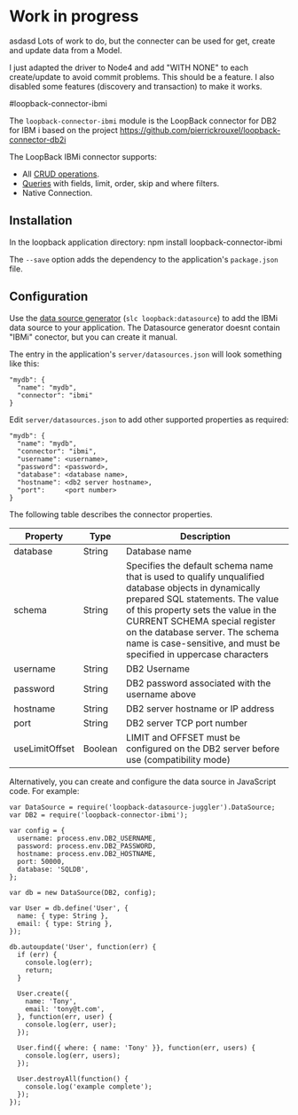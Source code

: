 # Work in progress
asdasd
Lots of work to do, but the connecter can be used for get, create and update data from a Model.

I just adapted the driver to Node4 and add "WITH NONE" to each create/update to avoid commit problems. This should be a feature.
I also disabled some features (discovery and transaction) to make it works.


#loopback-connector-ibmi

The `loopback-connector-ibmi` module is the LoopBack connector for DB2 for IBM i based on the project https://github.com/pierrickrouxel/loopback-connector-db2i

The LoopBack IBMi connector supports:

- All [CRUD operations](https://docs.strongloop.com/display/LB/Creating%2C+updating%2C+and+deleting+data).
- [Queries](https://docs.strongloop.com/display/LB/Querying+data) with fields, limit, order, skip and where filters.
- Native Connection.

## Installation

In the loopback application directory:
npm install loopback-connector-ibmi

The `--save` option adds the dependency to the application's `package.json` file.

## Configuration

Use the [data source generator](https://docs.strongloop.com/display/LB/Data+source+generator) (`slc loopback:datasource`) to add the IBMi data source to your application. The Datasource generator doesnt contain "IBMi" conector, but you can create it manual.

The entry in the application's `server/datasources.json` will look something like this:

```
"mydb": {
  "name": "mydb",
  "connector": "ibmi"
}
```

Edit `server/datasources.json` to add other supported properties as required:

```
"mydb": {
  "name": "mydb",
  "connector": "ibmi",
  "username": <username>,
  "password": <password>,
  "database": <database name>,
  "hostname": <db2 server hostname>,
  "port":     <port number>
}
```

The following table describes the connector properties.

Property       | Type    | Description
---------------| --------| --------
database       | String  | Database name
schema         | String  | Specifies the default schema name that is used to qualify unqualified database objects in dynamically prepared SQL statements. The value of this property sets the value in the CURRENT SCHEMA special register on the database server. The schema name is case-sensitive, and must be specified in uppercase characters
username       | String  | DB2 Username
password       | String  | DB2 password associated with the username above
hostname       | String  | DB2 server hostname or IP address
port           | String  | DB2 server TCP port number
useLimitOffset | Boolean | LIMIT and OFFSET must be configured on the DB2 server before use (compatibility mode)

Alternatively, you can create and configure the data source in JavaScript code.
For example:

```
var DataSource = require('loopback-datasource-juggler').DataSource;
var DB2 = require('loopback-connector-ibmi');

var config = {
  username: process.env.DB2_USERNAME,
  password: process.env.DB2_PASSWORD,
  hostname: process.env.DB2_HOSTNAME,
  port: 50000,
  database: 'SQLDB',
};

var db = new DataSource(DB2, config);

var User = db.define('User', {
  name: { type: String },
  email: { type: String },
});

db.autoupdate('User', function(err) {
  if (err) {
    console.log(err);
    return;
  }

  User.create({
    name: 'Tony',
    email: 'tony@t.com',
  }, function(err, user) {
    console.log(err, user);
  });

  User.find({ where: { name: 'Tony' }}, function(err, users) {
    console.log(err, users);
  });

  User.destroyAll(function() {
    console.log('example complete');
  });
});
```
